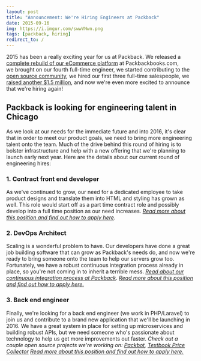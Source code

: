 ```yaml
---
layout: post
title: "Announcement: We're Hiring Engineers at Packback"
date: 2015-09-16
img: https://i.imgur.com/swwVNwn.png
tags: [packback, hiring]
redirect_to: /
---
```

2015 has been a really exciting year for us at Packback. We released a [complete rebuild of our eCommerce platform](http://blog.packbackbooks.com/post/122460780395/introducing-the-brand-new-packbackbookscom) at Packbackbooks.com, we brought on our fourth full-time engineer, we started contributing to the [open source community](http://www.karllhughes.com/2015/packback-used-textbook-prices/), we hired our first three full-time salespeople, we [raised another $1.5 million](http://www.chicagotribune.com/bluesky/originals/ct-packback-hyde-park-angels-answers-bsi-20150609-story.html), and now we're even more excited to announce that we're hiring again! 

## Packback is looking for engineering talent in Chicago

As we look at our needs for the immediate future and into 2016, it's clear that in order to meet our product goals, we need to bring more engineering talent onto the team. Much of the drive behind this round of hiring is to bolster infrastructure and help with a new offering that we're planning to launch early next year. Here are the details about our current round of engineering hires: 

### 1. Contract front end developer
As we've continued to grow, our need for a dedicated employee to take product designs and translate them into HTML and styling has grown as well. This role would start off as a part time contract role and possibly develop into a full time position as our need increases. _[Read more about this position and find out how to apply here](https://github.com/packbackbooks/hiring/blob/master/front-end-contract.md)._

### 2. DevOps Architect
Scaling is a wonderful problem to have. Our developers have done a great job building software that can grow as Packback's needs do, and now we're ready to bring someone onto the team to help our servers grow too. Fortunately, we have a robust continuous integration process already in place, so you're not coming in to inherit a terrible mess. [_Read about our continuous integration process at Packback_](http://www.karllhughes.com/2015/continuous-integration/). [_Read more about this position and find out how to apply here._](https://github.com/packbackbooks/hiring/blob/master/devops-architect.md)

### 3. Back end engineer
Finally, we're looking for a back end engineer (we work in PHP/Laravel) to join us and contribute to a brand new application that we'll be launching in 2016\. We have a great system in place for setting up microservices and building robust APIs, but we need someone who's passionate about technology to help us get more improvements out faster. _Check out a couple open source projects we're working on: [Packbot](http://www.karllhughes.com/2015/writing-a-slackbot-to-help-our-business-access-data-at-packback/), [Textbook Price Collector](http://www.karllhughes.com/2015/packback-used-textbook-prices/) [Read more about this position and find out how to apply here.](https://github.com/packbackbooks/hiring/blob/master/back-end-engineer.md)_
